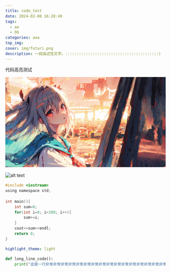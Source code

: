 ```yaml
---
title: code_test
date: 2024-02-08 16:28:49
tags: 
  - aa
  - bb
categories: aaa
top_img: 
cover: img/futari.png
description: 一段描述性文字。:::::::::::::::::::::::::::::::::::::::::)
---
```

代码高亮测试


<!--more-->

![atri](img/atri_index_top.jpg "你是一只小可爱")

![alt text][logo]

[logo]: https://hexo.io/icon/favicon-196x196.png "Logo Title Text 2"

```C
#include <iostream>
using namespace std;

int main(){
    int sum=0;
    for(int i=0; i<100; i++){
        sum+=i;
    }
    cout<<sum<<endl;
    return 0;
}

```
```yaml
highlight_theme: light
```
```python
def long_line_code():
    print("这是一行非常非常非常非常非常非常非常非常非常非常非常非常非常非常非常非常非常非常非常非常非常非常非常非常非常非常非常非常非常非常非常非常非常非常非常非常非常非常非常非常非常非常非常非常非常非常非常非常非常非常非常非常非常非常非常非常非常非常非常非常非常非常非常非常非常非常非常非常非常非常非常非常非常非常非常非常非常非常非常非常非常非常非常非常非常非常非常非常非常非常非常非常非常非常非常非常非常非常非常非常非常非常非常非常非常非常非常非常非常非常非常非常非常非常非常非常非常非常非常非常非常非常非常非常非常非常非常非常非常非常非常非常非常非常非常非常非常非常非常非常非常非常非常非常非常非常非常非常非常非常非常非常非常非常非常非常非常非常非常非常非常非常非常非常非常非常非常非常非常非常非常非常非常非常非常非常非常非常非常非常非常非常非常非常非")
```